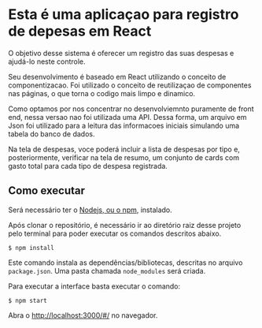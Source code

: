 # Esta é uma aplicaçao para registro de depesas em React

O objetivo desse sistema é oferecer um registro das suas despesas e ajudá-lo neste controle.

Seu desenvolvimento é baseado em React utilizando o conceito de componentizacao. Foi utilizado o conceito de reutilizaçao de componentes nas páginas, o que torna o codigo mais limpo e dinamico. 

Como optamos por nos concentrar no desenvolviemnto puramente de front end, nessa versao nao foi utilizada uma API. Dessa forma, um arquivo em Json foi utilizado para a leitura das informacoes iniciais simulando uma tabela do banco de dados. 

Na tela de despesas, voce poderá incluir a lista de despesas por tipo e, posteriormente, verificar na tela de resumo, um conjunto de cards com gasto total para cada tipo de despesa registrada.

## Como executar

Será necessário ter o [Nodejs, ou o npm,](https://nodejs.org/en/download/) instalado. 

Após clonar o repositório, é necessário ir ao diretório raiz desse projeto pelo terminal para poder executar os comandos descritos abaixo.

```
$ npm install
```

Este comando instala as dependências/bibliotecas, descritas no arquivo `package.json`. Uma pasta chamada `node_modules` será criada.

Para executar a interface basta executar o comando: 

```
$ npm start
```

Abra o [http://localhost:3000/#/](http://localhost:3000/#/) no navegador.

